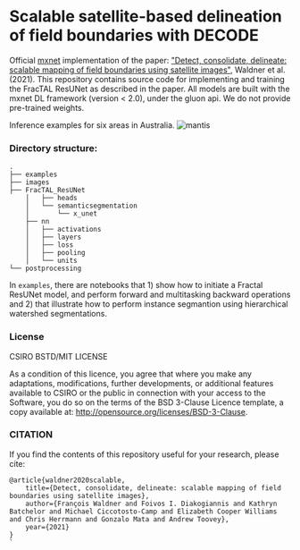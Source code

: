# Scalable satellite-based delineation of field boundaries with DECODE

Official [mxnet](https://mxnet.incubator.apache.org/) implementation of the paper: ["Detect, consolidate, delineate: scalable mapping of field boundaries using satellite images"](https://arxiv.org/abs/2009.02062), Waldner et al. (2021). This repository contains source code for implementing and training the FracTAL ResUNet as described in the paper.  All models are built with the mxnet DL framework (version < 2.0), under the gluon api. We do not provide pre-trained weights. 

Inference examples for six areas in Australia.
![mantis](images/decode.png)


### Directory structure: 

```
.
├── examples
├── images
├── FracTAL_ResUNet
    │   ├── heads
    │   └── semanticsegmentation
    │       └── x_unet
    ├── nn
    │   ├── activations
    │   ├── layers
    │   ├── loss
    │   ├── pooling
    │   └── units
└── postprocessing
```

In  ```examples```, there are notebooks that 1) show how to initiate a Fractal ResUNet model, and perform forward and multitasking backward operations and 2) that illustrate how to perform instance segmantion using hierarchical watershed segmentations.


### License
CSIRO BSTD/MIT LICENSE

As a condition of this licence, you agree that where you make any adaptations, modifications, further developments, or additional features available to CSIRO or the public in connection with your access to the Software, you do so on the terms of the BSD 3-Clause Licence template, a copy available at: http://opensource.org/licenses/BSD-3-Clause.



### CITATION
If you find the contents of this repository useful for your research, please cite:
```
@article{waldner2020scalable,
    title={Detect, consolidate, delineate: scalable mapping of field boundaries using satellite images},
    author={François Waldner and Foivos I. Diakogiannis and Kathryn Batchelor and Michael Ciccotosto-Camp and Elizabeth Cooper Williams and Chris Herrmann and Gonzalo Mata and Andrew Toovey},
    year={2021}
}
`
